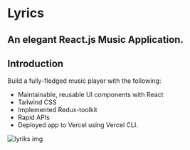 # Lyrics

## An elegant React.js Music Application. 

## Introduction
Build a fully-fledged music player with the following:
* Maintainable, reusable UI components with React
* Tailwind CSS
* Implemented Redux-toolkit                                                                                                                     
* Rapid APIs
* Deployed app to Vercel using Vercel CLI.


![lyriks img](https://user-images.githubusercontent.com/90088021/203039687-dc29b56d-46f5-4245-b873-3ccec47dd699.png)
